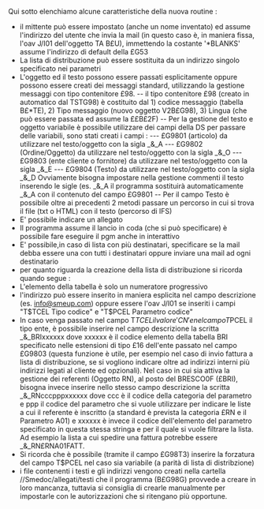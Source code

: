 Qui sotto elenchiamo alcune caratteristiche della nuova routine : 

- il mittente può essere impostato (anche un nome inventato) ed assume l'indirizzo del utente che invia la mail (in questo caso è, in maniera fissa, l'oav J/I01 dell'oggetto TA B£U), immettendo la
costante '\*BLANKS' assume l'indirizzo di default della £G53
- La lista di distribuzione può essere sostituita da un indirizzo singolo specificato nei parametri
- L'oggetto ed il testo possono essere passati esplicitamente oppure possono essere creati dei messaggi standard, utilizzando la gestione messaggi con tipo contenitore £98.
-- il tipo contenitore £98 (creato in automatico dal TSTG98) è costituito dal 1) codice messaggio (tabella B£\*TE), 2) Tipo messaggio (nuovo oggetto V2B£G98), 3) Lingua (che può essere passata ed assume la ££B£2F)
-- Per la gestione del testo e oggetto variabile è possibile utilizzare dei campi della DS per passare delle variabili, sono stati creati i campi : 
--- £G9801 (articolo) da utilizzare nel testo/oggetto con la sigla _&_A
--- £G9802 (Ordine/Oggetto) da utilizzare nel testo/oggetto con la sigla _&_O
--- £G9803 (ente cliente o fornitore) da utilizzare nel testo/oggetto con la sigla _&_E
--- £G9804 (Testo) da utilizzare nel testo/oggetto con la sigla _&_D
       Ovviamente bisogna impostare nella gestione commenti il testo inserendo le sigle (es. _&_A il programma sostituirà automaticamente _&_A con il contenuto del campo £G9801
-- Per il campo Testo è possibile oltre ai precedenti 2 metodi passare un percorso in cui si trova il file (txt o HTML) con il testo (percorso di IFS)
- E' possibile indicare un allegato
- Il programma assume il lancio in coda (che si può specificare) è possibile fare eseguire il pgm anche in interattivo
- E' possibile,in caso di lista con più destinatari, specificare se la mail debba essere una con tutti i destinatari oppure inviare una mail ad ogni destinatario
- per quanto riguarda la creazione della lista di distribuzione si ricorda quando segue : 
- L'elemento della tabella è solo un numeratore progressivo
- l'indirizzo può essere inserito in maniera esplicita nel campo descrizione (es. info@smeup.com) oppure essere l'oav J/I01 se inseriti i campi "T$TCEL Tipo codice" e "T$PCEL Parametro codice"
- In caso venga passato nel campo  T$TCEL il valore 'CN' e nel campo T$PCEL il tipo ente, è possibile inserire nel campo descrizione la scritta _&_BRIxxxxxx dove xxxxxx è il codice elemento della tabella BRI specificato nelle estensioni di tipo £16 dell'ente passato nel campo £G9803 (questa funzione è utile, per esempio nel caso di invio fattura a lista di distribuzione,  se si vogliono indicare oltre ad indirizzi interni più indirizzi legati al cliente ed opzionali).
Nel caso in cui sia attiva la gestione dei referenti (Oggetto RN), al posto del BRESCO0F (£BRI), bisogna invece inserire nello stesso campo descrizione la scritta _&_RNcccpppxxxxxx dove ccc è il codice della categoria del parametro e ppp il codice del parametro che si vuole utilizzare per indicare le liste a cui il referente è inscritto (a standard è prevista la categoria £RN e il Parametro A01) e xxxxxx è invece il codice dell'elemento del parametro specificato in questa stessa stringa e per il quale si vuole filtrare la lista. Ad esempio la lista a cui spedire una fattura potrebbe essere _&_RN£RNA01FATT.
- Si ricorda che è possibile (tramite il campo £G98T3) inserire la forzatura del campo T$PCEL nel caso sia variabile (a parità di lista di distribzione)
- i file contenenti i testi e gli indirizzi vengono creati nella cartella //Smedoc/allegati/testi che il programma (B£G98G) provvede a creare in loro mancanza, tuttavia si consiglia di crearle manualmente per impostarle con le autorizzazioni che si ritengano più opportune.

